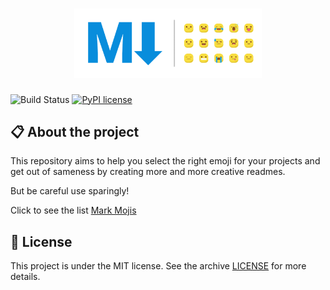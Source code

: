 <h1 align="center">
    <img src="./images/markmojis-repo.png" alt="Markmojis by Jhony Walker" width="300px" />
</h1>

![Build Status](https://travis-ci.org/joemccann/dillinger.svg?branch=master) [![PyPI license](https://img.shields.io/pypi/l/ansicolortags.svg)](https://pypi.python.org/pypi/ansicolortags/)

## :clipboard: About the project

This repository aims to help you select the right emoji for your projects and get out of sameness by creating more and more creative readmes.

But be careful use sparingly! 

Click to see the list [Mark Mojis](mark-mojis.md)

## :book: License

This project is under the MIT license. See the archive [LICENSE](LICENSE.md) for more details.
